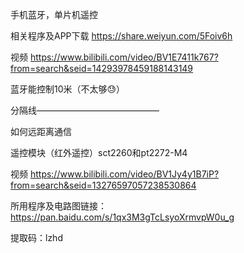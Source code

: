 ﻿手机蓝牙，单片机遥控

相关程序及APP下载 https://share.weiyun.com/5Foiv6h

视频  https://www.bilibili.com/video/BV1E7411k767?from=search&seid=14293978459188143149

蓝牙能控制10米（不太够😓）

分隔线——————————————

如何远距离通信

遥控模块（红外遥控）sct2260和pt2272-M4

视频 https://www.bilibili.com/video/BV1Jy4y1B7iP?from=search&seid=13276597057238530864

所用程序及电路图链接： https://pan.baidu.com/s/1qx3M3gTcLsyoXrmvpW0u_g

提取码：lzhd